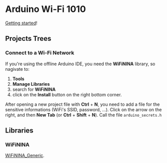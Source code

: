 # Arduino Wi-Fi 1010

[Getting started](https://www.arduino.cc/en/Guide/MKRWiFi1010)!

## Projects Trees

### Connect to a Wi-Fi Network
If you're using the offline Arduino IDE, you need the **WiFiNINA** library, so nagivate to:
1. **Tools**
2. **Manage Libraries**
3. search for **WiFiNINA**
4. click on the **Install** button on the right bottom corner.

After opening a new project file with **Ctrl** + **N**, you need to add a file for the sensitive informations (WiFi's SSID, password, ...).
Click on the arrow on the right, and then **New Tab** (or **Ctrl** + **Shift** + **N**). Call the file `arduino_secrets.h`

## Libraries
### WiFiNINA
[WiFiNINA_Generic](https://www.arduino.cc/en/Reference/WiFiNINA).
